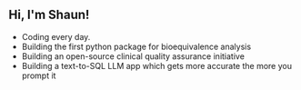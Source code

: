 <h2> Hi, I'm Shaun! </h2>

- Coding every day.
- Building the first python package for bioequivalence analysis
- Building an open-source clinical quality assurance initiative
- Building a text-to-SQL LLM app which gets more accurate the more you prompt it
